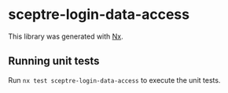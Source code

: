 # sceptre-login-data-access

This library was generated with [Nx](https://nx.dev).

## Running unit tests

Run `nx test sceptre-login-data-access` to execute the unit tests.
